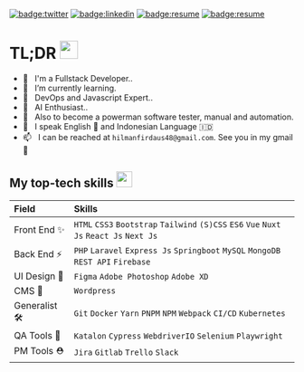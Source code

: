 <a href="https://twitter.com/hilmanfirdaus48" target="_blank">![badge:twitter](https://img.shields.io/badge/Twitter-1DA1F2?style=for-the-badge&logo=twitter&logoColor=white)</a>
<a href="https://www.linkedin.com/in/hilmanfirdd" target="_blank">![badge:linkedin](https://img.shields.io/badge/LinkedIn-66666?style=for-the-badge&logo=linkedin&logoColor=white)</a>
<a href="https://hilmanfirdd.my.id" target="_blank">![badge:resume](https://img.shields.io/badge/website-0077B5?style=for-the-badge&logo=About.me&logoColor=white)</a>
<a href="https://www.instagram.com/hilman_firdd" target="_blank">![badge:resume](https://img.shields.io/badge/Instagram-E4405F?style=for-the-badge&logo=instagram&logoColor=white)</a>


# TL;DR <img src="https://cdn.joypixels.com/products/previews/O6D7BMG8R2DMMNC4LLZH/3084_vam5PaUBOZubnfnTPYC2Zfj4JaiicECV.gif" width="32" />
<!-- - 🔭 &nbsp; I’m currently looking for a new job in Front End role – preferably remote worldwide. -->
- 💼 &nbsp; I'm a Fullstack Developer..
- 🌱 &nbsp; I’m currently learning.
- 🌱 &nbsp; DevOps and Javascript Expert..
- 🌱 &nbsp; AI Enthusiast..
- 🌱 &nbsp; Also to become a powerman software tester, manual and automation.
- 💬 &nbsp; I speak English 🏴󠁧󠁢󠁥󠁮󠁧󠁿 and Indonesian Language 🇮🇩
- 📫 &nbsp; I can be reached at `hilmanfirdaus48@gmail.com`. See you in my gmail 👋

## My top-tech skills <img src="https://cdn.joypixels.com/products/previews/O6D7BMG8R2DMMNC4LLZH/3077_O2SFhOsxCkfgqyVoBHutvxuoKMEx9XmF.gif" width="28" />
| Field        | Skills                                                                               |
|:-------------|:-------------------------------------------------------------------------------------|
| Front End ✨  | `HTML` `CSS3` `Bootstrap` `Tailwind` `(S)CSS` `ES6` `Vue` `Nuxt Js`  `React Js`  `Next Js`  |
| Back End ⚡️    | `PHP` `Laravel` `Express Js` `Springboot` `MySQL` `MongoDB` `REST API` `Firebase`  |
| UI Design 🎨  | `Figma` `Adobe Photoshop` `Adobe XD`                              |
| CMS 🎨        | `Wordpress`                                                      |
| Generalist 🛠 | `Git` `Docker` `Yarn` `PNPM` `NPM` `Webpack` `CI/CD` `Kubernetes`         |
| QA Tools 🥸   | `Katalon` `Cypress` `WebdriverIO` `Selenium` `Playwright` |
| PM Tools ⛑   | `Jira` `Gitlab` `Trello` `Slack` |

<!--END_SECTION:waka-->

<!-- repository because its `README.md` (this file) appears on your GitHub profile
